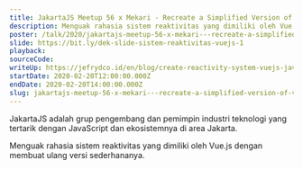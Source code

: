 ```yaml
---
title: JakartaJS Meetup 56 x Mekari - Recreate a Simplified Version of Vue.js Reactivity
description: Menguak rahasia sistem reaktivitas yang dimiliki oleh Vue.js dengan membuat ulang versi sederhananya.
poster: /talk/2020/jakartajs-meetup-56-x-mekari---recreate-a-simplified-version-of-vuejs-reactivity.jpg
slide: https://bit.ly/dek-slide-sistem-reaktivitas-vuejs-1
playback: 
sourceCode: 
writeUp: https://jefrydco.id/en/blog/create-reactivity-system-vuejs-javascript-part-1
startDate: 2020-02-20T12:00:00.000Z
endDate: 2020-02-20T14:00:00.000Z
slug: jakartajs-meetup-56-x-mekari---recreate-a-simplified-version-of-vuejs-reactivity
---
```


JakartaJS adalah grup pengembang dan pemimpin industri teknologi yang tertarik dengan JavaScript dan ekosistemnya di area Jakarta.

Menguak rahasia sistem reaktivitas yang dimiliki oleh Vue.js dengan membuat ulang versi sederhananya.
